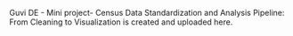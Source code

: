 Guvi DE - Mini project- Census Data Standardization and Analysis Pipeline: From Cleaning to Visualization is created and uploaded here.

